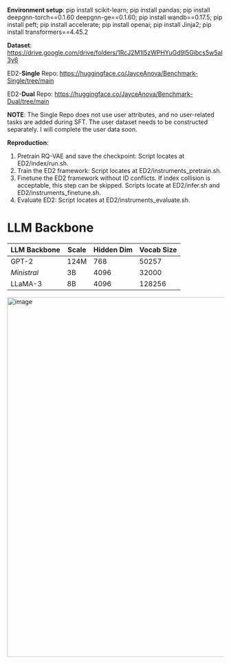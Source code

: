 **Environment setup**: pip install scikit-learn; pip install pandas; pip install deepgnn-torch==0.1.60 deepgnn-ge==0.1.60; pip install wandb==0.17.5; pip install peft; pip install accelerate; pip install openai; pip install Jinja2; pip install transformers==4.45.2

**Dataset**: https://drive.google.com/drive/folders/1RcJ2M1l5zWPHYuGd9l5Gibcs5w5aI3y6

ED2-**Single** Repo: https://huggingface.co/JayceAnova/Benchmark-Single/tree/main

ED2-**Dual** Repo: https://huggingface.co/JayceAnova/Benchmark-Dual/tree/main

**NOTE**: The Single Repo does not use user attributes, and no user-related tasks are added during SFT. The user dataset needs to be constructed separately. I will complete the user data soon.

**Reproduction**:
1. Pretrain RQ-VAE and save the checkpoint: Script locates at ED2/index/run.sh.
2. Train the ED2 framework: Script locates at ED2/instruments_pretrain.sh.
3. Finetune the ED2 framework without ID conflicts. If index collision is acceptable, this step can be skipped. Scripts locate at ED2/infer.sh and ED2/instruments_finetune.sh.
4. Evaluate ED2: Script locates at ED2/instruments_evaluate.sh.

# LLM Backbone

| LLM Backbone | Scale | Hidden Dim | Vocab Size |
|--------------|-------|------------|------------|
| GPT-2        | 124M  | 768        | 50257      |
| *Ministral*  | 3B    | 4096       | 32000      |
| LLaMA-3      | 8B    | 4096       | 128256     |

<img width="835" alt="image" src="https://github.com/user-attachments/assets/db633259-4187-4e0e-9447-f60f93596c2e" />
